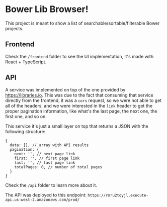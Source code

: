 # Bower Lib Browser!

This project is meant to show a list of searchable/sortable/filterable Bower projects.

## Frontend

Check the `/frontend` folder to see the UI implementation, it's made with React + TypeScript.

## API

A service was implemented on top of the one provided by https://libraries.io. This was due to the fact that consuming that service directly from the frontend, it was a `cors` request, so we were not able to get all of the headers, and we were interested in the `link` header to get the proper pagination information, like what's the last page, the next one, the first one, and so on.

This service it's just a small layer on top that returns a JSON with the following structure:

```
{
  data: [], // array with API results
  pagination: {
    next: '', // next page link
    first: '', // first page link
    last: '', // last page link
    totalPages: 0, // number of total pages
  }
}
```

Check the `/api` folder to learn more about it.

The API was deployed to this endpoint: `https://rmru2tqyjl.execute-api.us-west-2.amazonaws.com/prod/`
